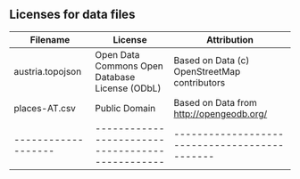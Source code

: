 ## Licenses for data files

Filename           | License                                        | Attribution
-------------------|------------------------------------------------|---------------------------------------------
austria.topojson   | Open Data Commons Open Database License (ODbL) | Based on Data (c) OpenStreetMap contributors
places-AT.csv      | Public Domain                                  | Based on Data from http://opengeodb.org/
-------------------|------------------------------------------------|---------------------------------------------

